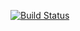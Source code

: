 [![Build Status](https://travis-ci.org/kblackwell997/pimouse_ros.svg?branch=master)](https://travis-ci.org/kblackwell997/pimouse_ros)

